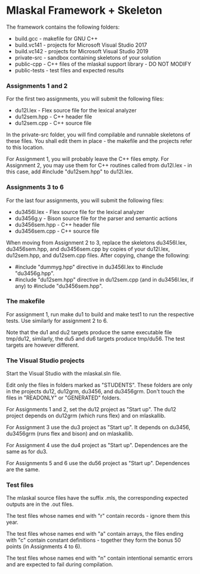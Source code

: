# Mlaskal Framework + Skeleton

The framework contains the following folders:

- build.gcc - makefile for GNU C++
- build.vc141 - projects for Microsoft Visual Studio 2017
- build.vc142 - projects for Microsoft Visual Studio 2019
- private-src - sandbox containing skeletons of your solution
- public-cpp - C++ files of the mlaskal support library - DO NOT MODIFY
- public-tests - test files and expected results

### Assignments 1 and 2

For the first two assignments, you will submit the following files:

- du12l.lex - Flex source file for the lexical analyzer
- du12sem.hpp - C++ header file
- du12sem.cpp - C++ source file

In the private-src folder, you will find compilable and runnable skeletons of these files. You shall edit them in place - the makefile and the projects refer to this location.

For Assignment 1, you will probably leave the C++ files empty. For Assignment 2, you may use them for C++ routines called from du12l.lex - in this case, add #include "du12sem.hpp" to du12l.lex.

### Assignments 3 to 6

For the last four assignments, you will submit the following files:

- du3456l.lex - Flex source file for the lexical analyzer
- du3456g.y - Bison source file for the parser and semantic actions
- du3456sem.hpp - C++ header file
- du3456sem.cpp - C++ source file

When moving from Assignment 2 to 3, replace the skeletons du3456l.lex, du3456sem.hpp, and du3456sem.cpp by copies of your du12l.lex, du12sem.hpp, and du12sem.cpp files. After copying, change the following:

- #include "dummyg.hpp" directive in du3456l.lex to #include "du3456g.hpp".
- #include "du12sem.hpp" directive in du12sem.cpp (and in du3456l.lex, if any) to #include "du3456sem.hpp".

### The makefile

For assignment 1, run make du1 to build and make test1 to run the respective tests. Use similarly for assignment 2 to 6.

Note that the du1 and du2 targets produce the same executable file tmp/du12, similarly, the du5 and du6 targets produce tmp/du56. The test targets are however different.

### The Visual Studio projects

Start the Visual Studio with the mlaskal.sln file.

Edit only the files in folders marked as "STUDENTS". These folders are only in the projects du12, du12grm, du3456, and du3456grm. Don't touch the files in "READONLY" or "GENERATED" folders.

For Assignments 1 and 2, set the du12 project as "Start up". The du12 project depends on du12grm (which runs flex) and on mlaskallib.

For Assignment 3 use the du3 project as "Start up". It depends on du3456, du3456grm (runs flex and bison) and on mlaskallib.

For Assignment 4 use the du4 project as "Start up". Dependences are the same as for du3.

For Assignments 5 and 6 use the du56 project as "Start up". Dependences are the same.

### Test files

The mlaskal source files have the suffix .mls, the corresponding expected outputs are in the .out files.

The test files whose names end with "r" contain records - ignore them this year.

The test files whose names end with "a" contain arrays, the files ending with "c" contain constant definitions - together they form the bonus 50 points (in Assignments 4 to 6).

The test files whose names end with "n" contain intentional semantic errors and are expected to fail during compilation.
